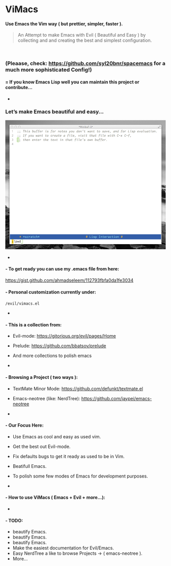 ViMacs
======

#### Use Emacs the Vim way ( but prettier, simpler, faster ).

> An Attempt to make Emacs with Evil ( Beautiful and Easy ) by collecting and and creating the best and simplest configuration.

<br />

### (Pleaase, check: https://github.com/syl20bnr/spacemacs for a much more sophisticated Config!)

#### = If you know Emacs Lisp well you can maintain this project or contribute…

-

### Let’s make Emacs beautiful and easy…


![IMAGE](https://raw.githubusercontent.com/ahmadseleem/ViMacs/master/ViMacs.png)


-

#### - To get ready you can use my .emacs file from here:
https://gist.github.com/ahmadseleem/112793fbfa0da1fe3034


#### - Personal customization currently under:
`/evil/vimacs.el`

-

#### - This is a collection from:
- Evil-mode: https://gitorious.org/evil/pages/Home
- Prelude: https://github.com/bbatsov/prelude
- And more collections to polish emacs

-

#### - Browsing a Project ( two ways ):
- TextMate Minor Mode: https://github.com/defunkt/textmate.el
- Emacs-neotree (like: NerdTree): https://github.com/jaypei/emacs-neotree

-

#### - Our Focus Here:
- Use Emacs as cool and easy as used vim.
- Get the best out Evil-mode.
- Fix defaults bugs to get it ready as used to be in Vim.
- Beatifull Emacs.
- To polish some few modes of Emacs for development purposes.

-

#### - How to use ViMacs ( Emacs + Evil + more...):

-

#### - TODO:
- beautify Emacs.
- beautify Emacs.
- beautify Emacs.
- Make the easiest documentation for Evil/Emacs.
- Easy NerdTree a like to browse Projects -> ( emacs-neotree ).
- More…
